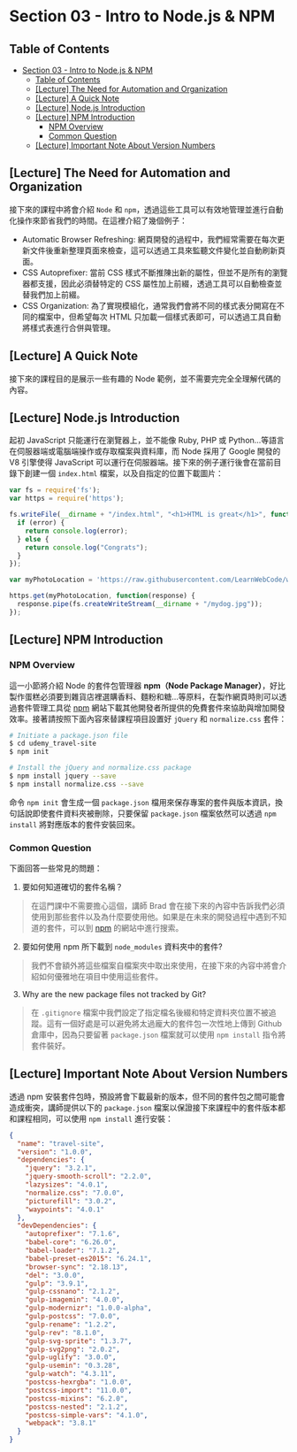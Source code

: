 # Section 03 - Intro to Node.js & NPM

## Table of Contents

- [Section 03 - Intro to Node.js & NPM](#section-03---intro-to-nodejs--npm)
  - [Table of Contents](#table-of-contents)
  - [[Lecture] The Need for Automation and Organization](#lecture-the-need-for-automation-and-organization)
  - [[Lecture] A Quick Note](#lecture-a-quick-note)
  - [[Lecture] Node.js Introduction](#lecture-nodejs-introduction)
  - [[Lecture] NPM Introduction](#lecture-npm-introduction)
    - [NPM Overview](#npm-overview)
    - [Common Question](#common-question)
  - [[Lecture] Important Note About Version Numbers](#lecture-important-note-about-version-numbers)

## [Lecture] The Need for Automation and Organization

接下來的課程中將會介紹 `Node` 和 `npm`，透過這些工具可以有效地管理並進行自動化操作來節省我們的時間。在這裡介紹了幾個例子：

- Automatic Browser Refreshing: 網頁開發的過程中，我們經常需要在每次更新文件後重新整理頁面來檢查，這可以透過工具來監聽文件變化並自動刷新頁面。
- CSS Autoprefixer: 當前 CSS 樣式不斷推陳出新的屬性，但並不是所有的瀏覽器都支援，因此必須替特定的 CSS 屬性加上前綴，透過工具可以自動檢查並替我們加上前綴。
- CSS Organization: 為了實現模組化，通常我們會將不同的樣式表分開寫在不同的檔案中，但希望每次 HTML 只加載一個樣式表即可，可以透過工具自動將樣式表進行合併與管理。

## [Lecture] A Quick Note

接下來的課程目的是展示一些有趣的 Node 範例，並不需要完完全全理解代碼的內容。

## [Lecture] Node.js Introduction

起初 JavaScript 只能運行在瀏覽器上，並不能像 Ruby, PHP 或 Python…等語言在伺服器端或電腦端操作或存取檔案與資料庫，而 Node 採用了 Google 開發的 V8 引擎使得 JavaScript 可以運行在伺服器端。接下來的例子運行後會在當前目錄下創建一個 `index.html` 檔案，以及自指定的位置下載圖片：

```javascript
var fs = require('fs');
var https = require('https');

fs.writeFile(__dirname + "/index.html", "<h1>HTML is great</h1>", function(error) {
  if (error) {
    return console.log(error);
  } else {
    return console.log("Congrats");
  }
});

var myPhotoLocation = 'https://raw.githubusercontent.com/LearnWebCode/welcome-to-git/master/images/dog.jpg';

https.get(myPhotoLocation, function(response) {
  response.pipe(fs.createWriteStream(__dirname + "/mydog.jpg"));
});
```

## [Lecture] NPM Introduction

### NPM Overview

這一小節將介紹 Node 的套件包管理器 **npm（Node Package Manager）**，好比製作蛋糕必須要到雜貨店裡選購香料、麵粉和糖…等原料，在製作網頁時則可以透過套件管理工具從 [npm](https://www.npmjs.com/) 網站下載其他開發者所提供的免費套件來協助與增加開發效率。接著請按照下面內容來替課程項目設置好 `jQuery` 和 `normalize.css` 套件：

```bash
# Initiate a package.json file
$ cd udemy_travel-site
$ npm init

# Install the jQuery and normalize.css package
$ npm install jquery --save
$ npm install normalize.css --save
```

命令 `npm init` 會生成一個 `package.json` 檔用來保存專案的套件與版本資訊，換句話說即使套件資料夾被刪除，只要保留 `package.json` 檔案依然可以透過 `npm install` 將對應版本的套件安裝回來。

### Common Question

下面回答一些常見的問題：

1. 要如何知道確切的套件名稱？

> 在這門課中不需要擔心這個，講師 Brad 會在接下來的內容中告訴我們必須使用到那些套件以及為什麼要使用他。如果是在未來的開發過程中遇到不知道的套件，可以到 [npm](https://www.npmjs.com/) 的網站中進行搜索。

2. 要如何使用 npm 所下載到 `node_modules` 資料夾中的套件?

> 我們不會額外將這些檔案自檔案夾中取出來使用，在接下來的內容中將會介紹如何優雅地在項目中使用這些套件。

3. Why are the new package files not tracked by Git?

> 在 `.gitignore` 檔案中我們設定了指定檔名後綴和特定資料夾位置不被追蹤。這有一個好處是可以避免將太過龐大的套件包一次性地上傳到 Github 倉庫中，因為只要留著 `package.json` 檔案就可以使用 `npm install` 指令將套件裝好。

## [Lecture] Important Note About Version Numbers

透過 npm 安裝套件包時，預設將會下載最新的版本，但不同的套件包之間可能會造成衝突，講師提供以下的 `package.json` 檔案以保證接下來課程中的套件版本都和課程相同，可以使用 `npm install` 進行安裝：

```json
{
  "name": "travel-site",
  "version": "1.0.0",
  "dependencies": {
    "jquery": "3.2.1",
    "jquery-smooth-scroll": "2.2.0",
    "lazysizes": "4.0.1",
    "normalize.css": "7.0.0",
    "picturefill": "3.0.2",
    "waypoints": "4.0.1"
  },
  "devDependencies": {
    "autoprefixer": "7.1.6",
    "babel-core": "6.26.0",
    "babel-loader": "7.1.2",
    "babel-preset-es2015": "6.24.1",
    "browser-sync": "2.18.13",
    "del": "3.0.0",
    "gulp": "3.9.1",
    "gulp-cssnano": "2.1.2",
    "gulp-imagemin": "4.0.0",
    "gulp-modernizr": "1.0.0-alpha",
    "gulp-postcss": "7.0.0",
    "gulp-rename": "1.2.2",
    "gulp-rev": "8.1.0",
    "gulp-svg-sprite": "1.3.7",
    "gulp-svg2png": "2.0.2",
    "gulp-uglify": "3.0.0",
    "gulp-usemin": "0.3.28",
    "gulp-watch": "4.3.11",
    "postcss-hexrgba": "1.0.0",
    "postcss-import": "11.0.0",
    "postcss-mixins": "6.2.0",
    "postcss-nested": "2.1.2",
    "postcss-simple-vars": "4.1.0",
    "webpack": "3.8.1"
  }
}
```